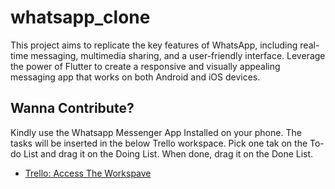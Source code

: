 # whatsapp_clone

This project aims to replicate the key features of WhatsApp, including real-time messaging, multimedia sharing, and a user-friendly interface. Leverage the power of Flutter to create a responsive and visually appealing messaging app that works on both Android and iOS devices.

## Wanna Contribute?


Kindly use the Whatsapp Messenger App Installed on your phone. The tasks will be inserted in the below Trello workspace. Pick one tak on the To-do List and drag it on the Doing List. When done, drag it on the Done List.

- [Trello: Access The Workspave](https://trello.com/invite/b/UUl1acUU/ATTI7a74c9f716632b0bade2a9d65af8dd2dFD73D749/kanban-template)
